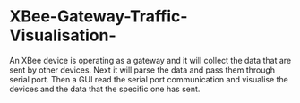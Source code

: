 # XBee-Gateway-Traffic-Visualisation-
An XBee device is operating as a gateway and it will collect the data that are sent by other devices. Next it will parse the data and pass them through serial port. Then a GUI read the serial port communication and visualise the devices and the data that the specific one has sent.
